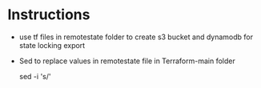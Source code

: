 # Instructions


- use tf files in remotestate folder to create s3 bucket and dynamodb for state locking
export
- Sed to replace values in remotestate file in  Terraform-main folder

    sed -i 's/'
